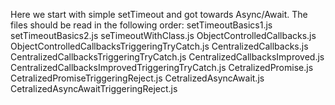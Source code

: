 Here we start with simple setTimeout and got towards Async/Await. The files should be read in the following order:
setTimeoutBasics1.js
setTimeoutBasics2.js
seTimeoutWithClass.js
ObjectControlledCallbacks.js
ObjectControlledCallbacksTriggeringTryCatch.js
CentralizedCallbacks.js
CentralizedCallbacksTriggeringTryCatch.js
CentralizedCallbacksImproved.js
CentralizedCallbacksImprovedTriggeringTryCatch.js
CetralizedPromise.js
CetralizedPromiseTriggeringReject.js
CetralizedAsyncAwait.js
CetralizedAsyncAwaitTriggeringReject.js

